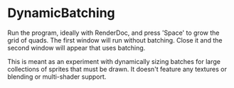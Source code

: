 # DynamicBatching

Run the program, ideally with RenderDoc, and press 'Space' to grow the grid of quads.
The first window will run without batching. Close it and the second window will appear that uses batching.

This is meant as an experiment with dynamically sizing batches for large collections of sprites that must be drawn.
It doesn't feature any textures or blending or multi-shader support.
